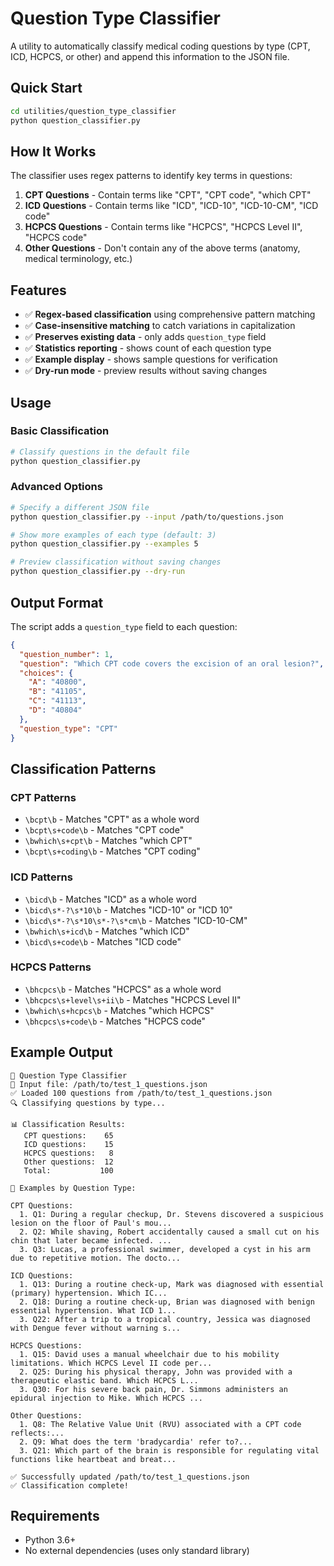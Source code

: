 # Question Type Classifier

A utility to automatically classify medical coding questions by type (CPT, ICD, HCPCS, or other) and append this information to the JSON file.

## Quick Start

```bash
cd utilities/question_type_classifier
python question_classifier.py
```

## How It Works

The classifier uses regex patterns to identify key terms in questions:

1. **CPT Questions** - Contain terms like "CPT", "CPT code", "which CPT"
2. **ICD Questions** - Contain terms like "ICD", "ICD-10", "ICD-10-CM", "ICD code"  
3. **HCPCS Questions** - Contain terms like "HCPCS", "HCPCS Level II", "HCPCS code"
4. **Other Questions** - Don't contain any of the above terms (anatomy, medical terminology, etc.)

## Features

- ✅ **Regex-based classification** using comprehensive pattern matching
- ✅ **Case-insensitive matching** to catch variations in capitalization
- ✅ **Preserves existing data** - only adds `question_type` field
- ✅ **Statistics reporting** - shows count of each question type
- ✅ **Example display** - shows sample questions for verification
- ✅ **Dry-run mode** - preview results without saving changes

## Usage

### Basic Classification
```bash
# Classify questions in the default file
python question_classifier.py
```

### Advanced Options
```bash
# Specify a different JSON file
python question_classifier.py --input /path/to/questions.json

# Show more examples of each type (default: 3)
python question_classifier.py --examples 5

# Preview classification without saving changes
python question_classifier.py --dry-run
```

## Output Format

The script adds a `question_type` field to each question:

```json
{
  "question_number": 1,
  "question": "Which CPT code covers the excision of an oral lesion?",
  "choices": {
    "A": "40800",
    "B": "41105",
    "C": "41113", 
    "D": "40804"
  },
  "question_type": "CPT"
}
```

## Classification Patterns

### CPT Patterns
- `\bcpt\b` - Matches "CPT" as a whole word
- `\bcpt\s+code\b` - Matches "CPT code"
- `\bwhich\s+cpt\b` - Matches "which CPT"
- `\bcpt\s+coding\b` - Matches "CPT coding"

### ICD Patterns  
- `\bicd\b` - Matches "ICD" as a whole word
- `\bicd\s*-?\s*10\b` - Matches "ICD-10" or "ICD 10"
- `\bicd\s*-?\s*10\s*-?\s*cm\b` - Matches "ICD-10-CM"
- `\bwhich\s+icd\b` - Matches "which ICD"
- `\bicd\s+code\b` - Matches "ICD code"

### HCPCS Patterns
- `\bhcpcs\b` - Matches "HCPCS" as a whole word
- `\bhcpcs\s+level\s+ii\b` - Matches "HCPCS Level II"
- `\bwhich\s+hcpcs\b` - Matches "which HCPCS"
- `\bhcpcs\s+code\b` - Matches "HCPCS code"

## Example Output

```
🎯 Question Type Classifier
📁 Input file: /path/to/test_1_questions.json
✅ Loaded 100 questions from /path/to/test_1_questions.json
🔍 Classifying questions by type...

📊 Classification Results:
   CPT questions:    65
   ICD questions:    15
   HCPCS questions:   8
   Other questions:  12
   Total:           100

📝 Examples by Question Type:

CPT Questions:
  1. Q1: During a regular checkup, Dr. Stevens discovered a suspicious lesion on the floor of Paul's mou...
  2. Q2: While shaving, Robert accidentally caused a small cut on his chin that later became infected. ...
  3. Q3: Lucas, a professional swimmer, developed a cyst in his arm due to repetitive motion. The docto...

ICD Questions:
  1. Q13: During a routine check-up, Mark was diagnosed with essential (primary) hypertension. Which IC...
  2. Q18: During a routine check-up, Brian was diagnosed with benign essential hypertension. What ICD 1...
  3. Q22: After a trip to a tropical country, Jessica was diagnosed with Dengue fever without warning s...

HCPCS Questions:
  1. Q15: David uses a manual wheelchair due to his mobility limitations. Which HCPCS Level II code per...
  2. Q25: During his physical therapy, John was provided with a therapeutic elastic band. Which HCPCS L...
  3. Q30: For his severe back pain, Dr. Simmons administers an epidural injection to Mike. Which HCPCS ...

Other Questions:
  1. Q8: The Relative Value Unit (RVU) associated with a CPT code reflects:...
  2. Q9: What does the term 'bradycardia' refer to?...
  3. Q21: Which part of the brain is responsible for regulating vital functions like heartbeat and breat...

✅ Successfully updated /path/to/test_1_questions.json
✅ Classification complete!
```

## Requirements

- Python 3.6+
- No external dependencies (uses only standard library) 